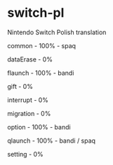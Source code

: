 # switch-pl
Nintendo Switch Polish translation

common - 100% - spaq

dataErase - 0%

flaunch - 100% - bandi

gift - 0%

interrupt - 0%

migration - 0%

option - 100% - bandi

qlaunch - 100% - bandi / spaq

setting - 0%
